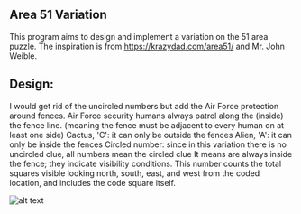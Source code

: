## Area 51 Variation

This program aims to design and implement a variation on the 51 area puzzle. The inspiration is from
https://krazydad.com/area51/ and Mr. John Weible.

## Design:

I would get rid of the uncircled numbers but add the Air Force
protection around fences. Air Force security humans always patrol along the (inside) the fence line. (meaning the
fence must be adjacent to every human on at least one side)
Cactus, 'C': it can only be outside the fences
Alien, 'A': it can only be inside the fences
Circled number: since in this variation there is no uncircled clue, all numbers mean the circled clue
                  It means are always inside the fence; they indicate visibility conditions.
                  This number counts the total squares visible looking north, south, east, and west from the coded location,
                  and includes the code square itself.

![alt text](https://github.com/[username]/[reponame]/blob/[branch]/image.jpg?raw=true)
